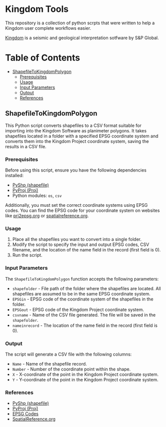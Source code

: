 # Kingdom Tools

This repository is a collection of python scrpts that were written to help a Kingdom user complete workflows easier. 

[Kingdom](https://www.spglobal.com/commodityinsights/en/ci/products/kingdom-seismic-geological-interpretation-software.html) is a seismic and geological interpretation sotfware by S&P Global. 

# Table of Contents
- [ShapefileToKingdomPolygon](#ShapefileToKingdomPolygon)
  - [Prerequisites](#prerequisites)
  - [Usage](#usage)
  - [Input Parameters](#input-parameters)
  - [Output](#output)
  - [References](#references)

## ShapefileToKingdomPolygon

This Python script converts shapefiles to a CSV format suitable for importing into the Kingdom Software as planimeter polygons. It takes shapefiles located in a folder with a specified EPSG coordinate system and converts them into the Kingdom Project coordinate system, saving the results in a CSV file. 

### Prerequisites

Before using this script, ensure you have the following dependencies installed:

- [PyShp (shapefile)](https://pypi.org/project/pyshp/)
- [PyProj (Proj)](https://pypi.org/project/pyproj/)
- Python modules: `os`, `csv`

Additionally, you must set the correct coordinate systems using EPSG codes. You can find the EPSG code for your coordinate system on websites like [prj2epsg.org](http://prj2epsg.org/search) or [spatialreference.org](https://spatialreference.org/ref/epsg/).

### Usage

1. Place all the shapefiles you want to convert into a single folder.
2. Modify the script to specify the input and output EPSG codes, CSV filename, and the location of the name field in the record (first field is 0).
3. Run the script.

### Input Parameters

The `ShapefileToKingdomPolygon` function accepts the following parameters:

- `shapefolder` - File path of the folder where the shapefiles are located. All shapefiles are assumed to be in the same EPSG coordinate system.
- `EPSGin` - EPSG code of the coordinate system of the shapefiles in the folder.
- `EPSGout` - EPSG code of the Kingdom Project coordinate system.
- `csvname` - Name of the CSV file generated. The file will be saved in the `shapefolder`.
- `nameinrecord` - The location of the name field in the record (first field is 0).

### Output

The script will generate a CSV file with the following columns:

- `Name` - Name of the shapefile record.
- `Number` - Number of the coordinate point within the shape.
- `X` - X-coordinate of the point in the Kingdom Project coordinate system.
- `Y` - Y-coordinate of the point in the Kingdom Project coordinate system.

### References

- [PyShp (shapefile)](https://pypi.org/project/pyshp/)
- [PyProj (Proj)](https://pypi.org/project/pyproj/)
- [EPSG Codes](http://prj2epsg.org/search)
- [SpatialReference.org](https://spatialreference.org/ref/epsg/)
